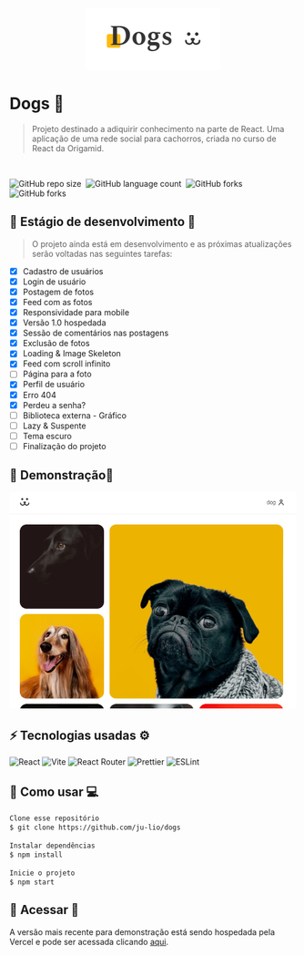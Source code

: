 <p align="center">
  <img src="./media/logo.png" alt="Logo">
</p>

# Dogs 🐶

> Projeto destinado a adiquirir conhecimento na parte de React. Uma aplicação de uma rede social para cachorros, criada no curso de React da Origamid.

<br>

![GitHub repo size](https://img.shields.io/github/repo-size/ju-lio/dogs?style=for-the-badge)  ![GitHub language count](https://img.shields.io/github/languages/count/ju-lio/dogs?style=for-the-badge)  ![GitHub forks](https://img.shields.io/github/last-commit/ju-lio/dogs?style=for-the-badge)  ![GitHub forks](https://img.shields.io/github/languages/top/ju-lio/dogs?style=for-the-badge)

## 🚧 Estágio de desenvolvimento 🚧

>O projeto ainda está em desenvolvimento e as próximas atualizações serão voltadas nas seguintes tarefas:

* [x] Cadastro de usuários
* [x] Login de usuário
* [x] Postagem de fotos
* [x] Feed com as fotos
* [x] Responsividade para mobile
* [x] Versão 1.0 hospedada
* [x] Sessão de comentários nas postagens
* [x] Exclusão de fotos
* [x] Loading & Image Skeleton
* [x] Feed com scroll infinito
* [ ] Página para a foto
* [x] Perfil de usuário
* [x] Erro 404
* [x] Perdeu a senha?
* [ ] Biblioteca externa - Gráfico
* [ ] Lazy & Suspente
* [ ] Tema escuro
* [ ] Finalização do projeto

## 🤖 Demonstração📱

<img src="./media/example.png" alt="Demonstração">

## ⚡ Tecnologias usadas ⚙️
<p align="center">
  
 ![React](https://img.shields.io/badge/-React-black?style=flat-square&logo=react)  ![Vite](https://img.shields.io/badge/-Vite-F7D548?style=flat-square&logo=vite) ![React Router](https://img.shields.io/badge/-React%20Router-FFFFFF?style=flat-square&logo=ReactRouter) ![Prettier](https://img.shields.io/badge/-Prettier-273943?style=flat-square&logo=prettier) ![ESLint](https://img.shields.io/badge/-ESLint-4930BD?style=flat-square&logo=eslint) 
 
</p>

## 🔨 Como usar 💻

```
Clone esse repositório
$ git clone https://github.com/ju-lio/dogs

Instalar dependências
$ npm install

Inicie o projeto
$ npm start
```

## 🔗 Acessar 🚀

A versão mais recente para demonstração está sendo hospedada pela Vercel e pode ser acessada clicando [aqui](https://dogs.juliocastro.site/).
